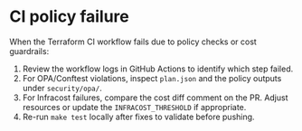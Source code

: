 # CI policy failure

When the Terraform CI workflow fails due to policy checks or cost guardrails:

1. Review the workflow logs in GitHub Actions to identify which step failed.
2. For OPA/Conftest violations, inspect `plan.json` and the policy outputs
   under `security/opa/`.
3. For Infracost failures, compare the cost diff comment on the PR. Adjust
   resources or update the `INFRACOST_THRESHOLD` if appropriate.
4. Re-run `make test` locally after fixes to validate before pushing.
